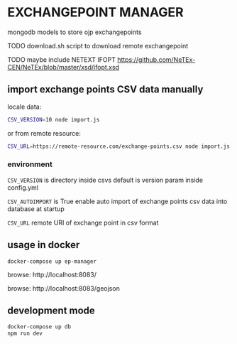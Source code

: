 
# EXCHANGEPOINT MANAGER

mongodb models to store ojp exchangepoints

TODO download.sh script to download remote exchangepoint

TODO maybe include NETEXT IFOPT
https://github.com/NeTEx-CEN/NeTEx/blob/master/xsd/ifopt.xsd


## import exchange points CSV data manually

locale data:

```bash
CSV_VERSION=10 node import.js
```

or from remote resource:

```bash
CSV_URL=https://remote-resource.com/exchange-points.csv node import.js
```

### environment

```CSV_VERSION``` is directory inside csvs default is version param inside config.yml

```CSV_AUTOIMPORT``` is True enable auto import of exchange points csv data into database at startup

```CSV_URL``` remote URI of exchange point in csv format


## usage in docker

```
docker-compose up ep-manager
```

browse: http://localhost:8083/

browse: http://localhost:8083/geojson

## development mode

```bash
docker-compose up db
npm run dev
```